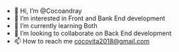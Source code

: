 - 👋 Hi, I’m @Cocoandray
- 👀 I’m interested in Front and Bank End development
- 🌱 I’m currently learning Both
- 💞️ I’m looking to collaborate on Back End development
- 📫 How to reach me cocovita2018@gmail.com

<!---
Cocoandray/Cocoandray is a ✨ special ✨ repository because its `README.md` (this file) appears on your GitHub profile.
You can click the Preview link to take a look at your changes.
--->
